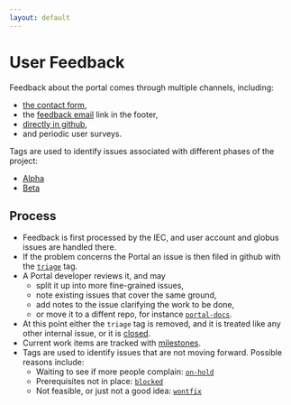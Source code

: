 ```yaml
---
layout: default
---
```

# User Feedback

Feedback about the portal comes through multiple channels, including:
- [the contact form](https://hubmapconsortium.org/contact-us/),
- the [feedback email](mailto:help@hubmapconsortium.org) link in the footer,
- [directly in github](https://github.com/hubmapconsortium/portal-ui/issues/new/choose),
- and periodic user surveys.

Tags are used to identify issues associated with different phases of the project:
- [Alpha](https://github.com/hubmapconsortium/portal-ui/issues?q=is%3Aopen+is%3Aissue+label%3AAlpha)
- [Beta](https://github.com/hubmapconsortium/portal-ui/issues?q=is%3Aopen+is%3Aissue+label%3ABeta)

## Process

- Feedback is first processed by the IEC, and user account and globus issues are handled there.
- If the problem concerns the Portal an issue is then filed in github with the
  [`triage`](https://github.com/hubmapconsortium/portal-ui/issues?q=is%3Aopen+is%3Aissue+label%3Atriage) tag.
- A Portal developer reviews it, and may
    - split it up into more fine-grained issues,
    - note existing issues that cover the same ground,
    - add notes to the issue clarifying the work to be done,
    - or move it to a diffent repo, for instance [`portal-docs`](https://github.com/hubmapconsortium/portal-docs/issues).
- At this point either the `triage` tag is removed, and it is treated like any other internal issue,
  or it is [closed](https://github.com/hubmapconsortium/portal-ui/issues?q=is%3Aissue+label%3Atriage+is%3Aclosed).
- Current work items are tracked with
  [milestones](https://github.com/hubmapconsortium/portal-ui/issues?q=is%3Aissue+milestone%3A%2A+is%3Aopen).
- Tags are used to identify issues that are not moving forward. Possible reasons include:
    - Waiting to see if more people complain:
      [`on-hold`](https://github.com/hubmapconsortium/portal-ui/issues?q=is%3Aopen+is%3Aissue+label%3Aon-hold)
    - Prerequisites not in place:
      [`blocked`](https://github.com/hubmapconsortium/portal-ui/issues?q=is%3Aopen+is%3Aissue+label%3Ablocked)
    - Not feasible, or just not a good idea:
      [`wontfix`](https://github.com/hubmapconsortium/portal-ui/issues?q=is%3Aopen+is%3Aissue+label%3Awontfix)
